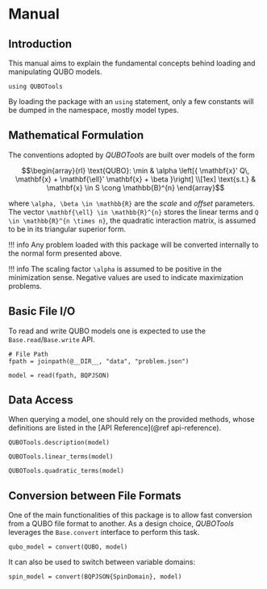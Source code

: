 # Manual

## Introduction
This manual aims to explain the fundamental concepts behind loading and manipulating QUBO models.

```@example manual
using QUBOTools
```

By loading the package with an `using` statement, only a few constants will be dumped in the namespace, mostly model types.

## Mathematical Formulation
The conventions adopted by _QUBOTools_ are built over models of the form

```math
\begin{array}{rl}
    \text{QUBO}: \min & \alpha \left[{ \mathbf{x}' Q\, \mathbf{x} + \mathbf{\ell}' \mathbf{x} + \beta }\right] \\[1ex]
          \text{s.t.} & \mathbf{x} \in S \cong \mathbb{B}^{n}
\end{array}
```

where ``\alpha, \beta \in \mathbb{R}`` are the _scale_ and _offset_ parameters. The vector ``\mathbf{\ell} \in \mathbb{R}^{n}`` stores the linear terms and ``Q \in \mathbb{R}^{n \times n}``, the quadratic interaction matrix, is assumed to be in its triangular superior form.

!!! info
    Any problem loaded with this package will be converted internally to the normal form presented above.

!!! info
    The scaling factor ``\alpha`` is assumed to be positive in the minimization sense.
    Negative values are used to indicate maximization problems.

## Basic File I/O
To read and write QUBO models one is expected to use the `Base.read`/`Base.write` API.

```@example manual
# File Path
fpath = joinpath(@__DIR__, "data", "problem.json")

model = read(fpath, BQPJSON)
```

## Data Access
When querying a model, one should rely on the provided methods, whose definitions are listed in the [API Reference](@ref api-reference).

```@example manual
QUBOTools.description(model)
```

```@example manual
QUBOTools.linear_terms(model)
```

```@example manual
QUBOTools.quadratic_terms(model)
```

## Conversion between File Formats
One of the main functionalities of this package is to allow fast conversion from a QUBO file format to another.
As a design choice, *QUBOTools* leverages the `Base.convert` interface to perform this task.

```@example manual
qubo_model = convert(QUBO, model)
```

It can also be used to switch between variable domains:

```@example manual
spin_model = convert(BQPJSON{SpinDomain}, model)
```